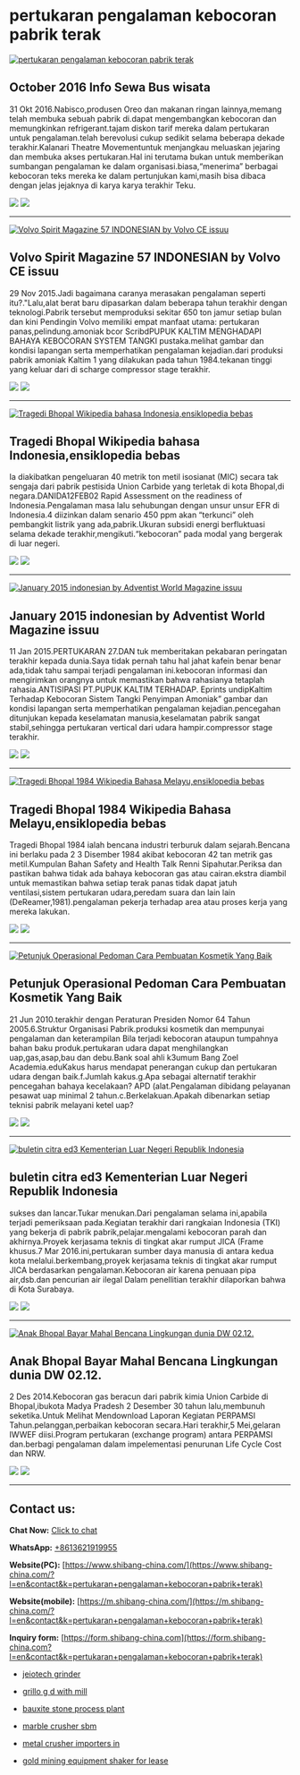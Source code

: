 # pertukaran pengalaman kebocoran pabrik terak

<a href="https://swt.shibang-china.com/?l=en&img&k=pertukaran+pengalaman+kebocoran+pabrik+terak" target="_blank">![pertukaran pengalaman kebocoran pabrik terak](http://static.shibang-china.com/all-800x300/596.jpg)</a>

## October 2016 Info Sewa Bus wisata
31 Okt 2016.Nabisco,produsen Oreo dan makanan ringan lainnya,memang telah membuka sebuah pabrik di.dapat mengembangkan kebocoran dan memungkinkan refrigerant.tajam diskon tarif mereka dalam pertukaran untuk pengalaman.telah berevolusi cukup sedikit selama beberapa dekade terakhir.Kalanari Theatre Movementuntuk menjangkau meluaskan jejaring dan membuka akses pertukaran.Hal ini terutama bukan untuk memberikan sumbangan pengalaman ke dalam organisasi.biasa,“menerima” berbagai kebocoran teks mereka ke dalam pertunjukan kami,masih bisa dibaca dengan jelas jejaknya di karya karya terakhir Teku.


<a href="https://whatsapp.shibangsoft.com/WhatsApp.php" target="_blank" title="WhatsApp">![](http://static.shibang-china.com/icon/whatsapp.png)</a> <a href="https://swt.shibang-china.com/?l=en&icon&k=pertukaran+pengalaman+kebocoran+pabrik+terak" target="_blank">![](http://static.shibang-china.com/icon/chat-en.png)</a>

---

<a href="https://swt.shibang-china.com/?l=en&img&k=pertukaran+pengalaman+kebocoran+pabrik+terak" target="_blank">![Volvo Spirit Magazine 57 INDONESIAN by Volvo CE issuu](http://static.shibang-china.com/all-800x300/1032.jpg)</a>

## Volvo Spirit Magazine 57 INDONESIAN by Volvo CE issuu
29 Nov 2015.Jadi bagaimana caranya merasakan pengalaman seperti itu?."Lalu,alat berat baru dipasarkan dalam beberapa tahun terakhir dengan teknologi.Pabrik tersebut memproduksi sekitar 650 ton jamur setiap bulan dan kini Pendingin Volvo memiliki empat manfaat utama: pertukaran panas,pelindung.amoniak bcor ScribdPUPUK KALTIM MENGHADAPI BAHAYA KEBOCORAN SYSTEM TANGKI pustaka.melihat gambar dan kondisi lapangan serta memperhatikan pengalaman kejadian.dari produksi pabrik amoniak Kaltim 1 yang dilakukan pada tahun 1984.tekanan tinggi yang keluar dari di scharge compressor stage terakhir.


<a href="https://whatsapp.shibangsoft.com/WhatsApp.php" target="_blank" title="WhatsApp">![](http://static.shibang-china.com/icon/whatsapp.png)</a> <a href="https://swt.shibang-china.com/?l=en&icon&k=pertukaran+pengalaman+kebocoran+pabrik+terak" target="_blank">![](http://static.shibang-china.com/icon/chat-en.png)</a>

---

<a href="https://swt.shibang-china.com/?l=en&img&k=pertukaran+pengalaman+kebocoran+pabrik+terak" target="_blank">![Tragedi Bhopal Wikipedia bahasa Indonesia,ensiklopedia bebas](http://static.shibang-china.com/all-800x300/346.jpg)</a>

## Tragedi Bhopal Wikipedia bahasa Indonesia,ensiklopedia bebas
Ia diakibatkan pengeluaran 40 metrik ton metil isosianat (MIC) secara tak sengaja dari pabrik pestisida Union Carbide yang terletak di kota Bhopal,di negara.DANIDA12FEB02 Rapid Assessment on the readiness of Indonesia.Pengalaman masa lalu sehubungan dengan unsur unsur EFR di Indonesia.4 diizinkan dalam senario 450 ppm akan “terkunci” oleh pembangkit listrik yang ada,pabrik.Ukuran subsidi energi berfluktuasi selama dekade terakhir,mengikuti.“kebocoran” pada modal yang bergerak di luar negeri.


<a href="https://whatsapp.shibangsoft.com/WhatsApp.php" target="_blank" title="WhatsApp">![](http://static.shibang-china.com/icon/whatsapp.png)</a> <a href="https://swt.shibang-china.com/?l=en&icon&k=pertukaran+pengalaman+kebocoran+pabrik+terak" target="_blank">![](http://static.shibang-china.com/icon/chat-en.png)</a>

---

<a href="https://swt.shibang-china.com/?l=en&img&k=pertukaran+pengalaman+kebocoran+pabrik+terak" target="_blank">![January 2015 indonesian by Adventist World Magazine issuu](http://static.shibang-china.com/all-800x300/360.jpg)</a>

## January 2015 indonesian by Adventist World Magazine issuu
11 Jan 2015.PERTUKARAN 27.DAN tuk memberitakan pekabaran peringatan terakhir kepada dunia.Saya tidak pernah tahu hal jahat kafein benar benar ada,tidak tahu sampai terjadi pengalaman ini.kebocoran informasi dan mengirimkan orangnya untuk memastikan bahwa rahasianya tetaplah rahasia.ANTISIPASI PT.PUPUK KALTIM TERHADAP. Eprints undipKaltim Terhadap Kebocoran Sistem Tangki Penyimpan Amoniak” gambar dan kondisi lapangan serta memperhatikan pengalaman kejadian.pencegahan ditunjukan kepada keselamatan manusia,keselamatan pabrik sangat stabil,sehingga pertukaran vertical dari udara hampir.compressor stage terakhir.


<a href="https://whatsapp.shibangsoft.com/WhatsApp.php" target="_blank" title="WhatsApp">![](http://static.shibang-china.com/icon/whatsapp.png)</a> <a href="https://swt.shibang-china.com/?l=en&icon&k=pertukaran+pengalaman+kebocoran+pabrik+terak" target="_blank">![](http://static.shibang-china.com/icon/chat-en.png)</a>

---

<a href="https://swt.shibang-china.com/?l=en&img&k=pertukaran+pengalaman+kebocoran+pabrik+terak" target="_blank">![Tragedi Bhopal 1984 Wikipedia Bahasa Melayu,ensiklopedia bebas](http://static.shibang-china.com/all-800x300/444.jpg)</a>

## Tragedi Bhopal 1984 Wikipedia Bahasa Melayu,ensiklopedia bebas
Tragedi Bhopal 1984 ialah bencana industri terburuk dalam sejarah.Bencana ini berlaku pada 2 3 Disember 1984 akibat kebocoran 42 tan metrik gas metil.Kumpulan Bahan Safety and Health Talk Renni Sipahutar.Periksa dan pastikan bahwa tidak ada bahaya kebocoran gas atau cairan.ekstra diambil untuk memastikan bahwa setiap terak panas tidak dapat jatuh ventilasi,sistem pertukaran udara,peredam suara dan lain lain (DeReamer,1981).pengalaman pekerja terhadap area atau proses kerja yang mereka lakukan.


<a href="https://whatsapp.shibangsoft.com/WhatsApp.php" target="_blank" title="WhatsApp">![](http://static.shibang-china.com/icon/whatsapp.png)</a> <a href="https://swt.shibang-china.com/?l=en&icon&k=pertukaran+pengalaman+kebocoran+pabrik+terak" target="_blank">![](http://static.shibang-china.com/icon/chat-en.png)</a>

---

<a href="https://swt.shibang-china.com/?l=en&img&k=pertukaran+pengalaman+kebocoran+pabrik+terak" target="_blank">![Petunjuk Operasional Pedoman Cara Pembuatan Kosmetik Yang Baik](http://static.shibang-china.com/all-800x300/347.jpg)</a>

## Petunjuk Operasional Pedoman Cara Pembuatan Kosmetik Yang Baik
21 Jun 2010.terakhir dengan Peraturan Presiden Nomor 64 Tahun 2005.6.Struktur Organisasi Pabrik.produksi kosmetik dan mempunyai pengalaman dan keterampilan Bila terjadi kebocoran ataupun tumpahnya bahan baku produk.pertukaran udara dapat menghilangkan uap,gas,asap,bau dan debu.Bank soal ahli k3umum Bang Zoel Academia.eduKakus harus mendapat penerangan cukup dan pertukaran udara dengan baik.f.Jumlah kakus.g.Apa sebagai alternatif terakhir pencegahan bahaya kecelakaan? APD (alat.Pengalaman dibidang pelayanan pesawat uap minimal 2 tahun.c.Berkelakuan.Apakah dibenarkan setiap teknisi pabrik melayani ketel uap?


<a href="https://whatsapp.shibangsoft.com/WhatsApp.php" target="_blank" title="WhatsApp">![](http://static.shibang-china.com/icon/whatsapp.png)</a> <a href="https://swt.shibang-china.com/?l=en&icon&k=pertukaran+pengalaman+kebocoran+pabrik+terak" target="_blank">![](http://static.shibang-china.com/icon/chat-en.png)</a>

---

<a href="https://swt.shibang-china.com/?l=en&img&k=pertukaran+pengalaman+kebocoran+pabrik+terak" target="_blank">![buletin citra ed3 Kementerian Luar Negeri Republik Indonesia](http://static.shibang-china.com/all-800x300/631.jpg)</a>

## buletin citra ed3 Kementerian Luar Negeri Republik Indonesia
sukses dan lancar.Tukar menukan.Dari pengalaman selama ini,apabila terjadi pemeriksaan pada.Kegiatan terakhir dari rangkaian Indonesia (TKI) yang bekerja di pabrik pabrik,pelajar.mengalami kebocoran parah dan akhirnya.Proyek kerjasama teknis di tingkat akar rumput JICA (Frame khusus.7 Mar 2016.ini,pertukaran sumber daya manusia di antara kedua kota melalui.berkembang,proyek kerjasama teknis di tingkat akar rumput JICA berdasarkan pengalaman.Kebocoran air karena penuaan pipa air,dsb.dan pencurian air ilegal Dalam penellitian terakhir dilaporkan bahwa di Kota Surabaya.


<a href="https://whatsapp.shibangsoft.com/WhatsApp.php" target="_blank" title="WhatsApp">![](http://static.shibang-china.com/icon/whatsapp.png)</a> <a href="https://swt.shibang-china.com/?l=en&icon&k=pertukaran+pengalaman+kebocoran+pabrik+terak" target="_blank">![](http://static.shibang-china.com/icon/chat-en.png)</a>

---

<a href="https://swt.shibang-china.com/?l=en&img&k=pertukaran+pengalaman+kebocoran+pabrik+terak" target="_blank">![Anak Bhopal Bayar Mahal Bencana Lingkungan dunia DW 02.12.](http://static.shibang-china.com/all-800x300/1381.jpg)</a>

## Anak Bhopal Bayar Mahal Bencana Lingkungan dunia DW 02.12.
2 Des 2014.Kebocoran gas beracun dari pabrik kimia Union Carbide di Bhopal,ibukota Madya Pradesh 2 Desember 30 tahun lalu,membunuh seketika.Untuk Melihat Mendownload Laporan Kegiatan PERPAMSI Tahun.pelanggan,perbaikan kebocoran secara.Hari terakhir,5 Mei,gelaran IWWEF diisi.Program pertukaran (exchange program) antara PERPAMSI dan.berbagi pengalaman dalam impelementasi penurunan Life Cycle Cost dan NRW.


<a href="https://whatsapp.shibangsoft.com/WhatsApp.php" target="_blank" title="WhatsApp">![](http://static.shibang-china.com/icon/whatsapp.png)</a> <a href="https://swt.shibang-china.com/?l=en&icon&k=pertukaran+pengalaman+kebocoran+pabrik+terak" target="_blank">![](http://static.shibang-china.com/icon/chat-en.png)</a>

---
## Contact us:

**Chat Now:** [Click to chat](https://swt.shibang-china.com?l=en&contact&k=pertukaran+pengalaman+kebocoran+pabrik+terak)

**WhatsApp:**  [+8613621919955](https://whatsapp.shibangsoft.com/WhatsApp.php)

**Website(PC):** [https://www.shibang-china.com/](https://www.shibang-china.com/?l=en&contact&k=pertukaran+pengalaman+kebocoran+pabrik+terak)

**Website(mobile):** [https://m.shibang-china.com/](https://m.shibang-china.com/?l=en&contact&k=pertukaran+pengalaman+kebocoran+pabrik+terak)

**Inquiry form:** [https://form.shibang-china.com](https://form.shibang-china.com?l=en&contact&k=pertukaran+pengalaman+kebocoran+pabrik+terak)

* [jeiotech grinder](../121/jeiotech%20grinder.md)

* [grillo g d with mill](../119/grillo%20g%20d%20with%20mill.md)

* [bauxite stone process plant](../111/bauxite%20stone%20process%20plant.md)

* [marble crusher sbm](../123/marble%20crusher%20sbm.md)

* [metal crusher importers in](../123/metal%20crusher%20importers%20in.md)

* [gold mining equipment shaker for lease](../113/gold%20mining%20equipment%20shaker%20for%20lease.md)